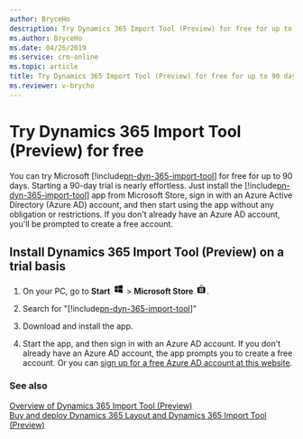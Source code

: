 ```yaml
---
author: BryceHo
description: Try Dynamics 365 Import Tool (Preview) for free for up to 90 days.
ms.author: BryceHo
ms.date: 04/26/2019
ms.service: crm-online
ms.topic: article
title: Try Dynamics 365 Import Tool (Preview) for free for up to 90 days.
ms.reviewer: v-brycho
---
```


# Try Dynamics 365 Import Tool (Preview) for free

You can try Microsoft [!include[pn-dyn-365-import-tool](../includes/pn-dyn-365-import-tool.md)] for free for up to 90 days. Starting a 90-day trial is nearly effortless. Just install the [!include[pn-dyn-365-import-tool](../includes/pn-dyn-365-import-tool.md)] app from Microsoft Store, sign in with an Azure Active Directory (Azure AD) account, and then start using the app without any obligation or restrictions. If you don't already have an Azure AD account, you'll be prompted to create a free account.

## Install Dynamics 365 Import Tool (Preview) on a trial basis

1. On your PC, go to **Start** ![Start](media/windows-button.png "Start") \> **Microsoft Store** ![Microsoft Store](media/store-button.png "Microsoft Store").

2. Search for "[!include[pn-dyn-365-import-tool](../includes/pn-dyn-365-import-tool.md)]"

3. Download and install the app.

4. Start the app, and then sign in with an Azure AD account. If you don't already have an Azure AD account, the app prompts you to 
create a free account. Or you can [sign up for a free Azure AD account at this website](https://azure.microsoft.com/en-us/free/). 

### See also

[Overview of Dynamics 365 Import Tool (Preview)](index.md)<br>
[Buy and deploy Dynamics 365 Layout and Dynamics 365 Import Tool (Preview)](https://docs.microsoft.com/en-us/dynamics365/mixed-reality/layout/buy-and-deploy-layout)
